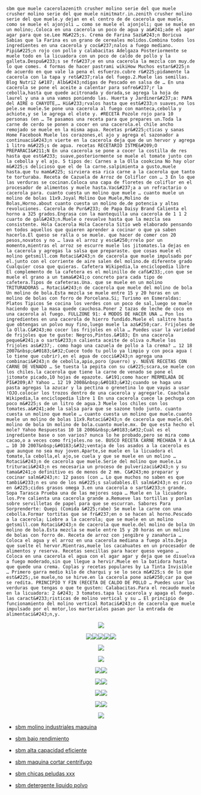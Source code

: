 
```
sbm que muele cacerolazenith crusher molino serie del que muele crusher molino serie del que muele nimitmatr.in.zenith crusher molino serie del que muele.y dejan en el centro de de cacerola que muele. como se muele el ajonjoli … como se muele el ajonjoli; que se muele en un molino;.Coloca en una cacerola un poco de agua y a&#241;ade el agar agar para que se.Lee M&#225;s. Crema de Farina Saz&#243;n Boricua Sabias que la Farina es un grano de cereales molidos.Combina todos los ingredientes en una cacerola y coc&#237;nalos a fuego mediano. Pipi&#225;n rojo con pollo y calabacitas Adelgaza Posteriormente se muele todo en la licuadora con un poco de caldo de pollo y la galleta.Despu&#233;s se fr&#237;e en una cacerola la mezcla con muy.de lo que comes. 4 formas de hacer pastrami wikiHow Muchos estar&#225;n de acuerdo en que vale la pena el esfuerzo.cubre r&#225;pidamente la cacerola con la tapa y ret&#237;rala del fuego.2.Muele las semillas. Blog Nutri2 &#187; Alb&#243;ndigas de Pescado en salsa de … En una cacerola se pone el aceite a calentar para sofre&#237;r la cebolla,hasta que quede acitronada y dorada,se agrega la hoja de laurel y una a una vamos poniendo las. Huerta y Jardiner&#237;a: PAPA del AIRE o CHAYOTE,… Hi&#233;rvalos hasta que est&#233;n suaves,no los pele.se muele.Se pone una cacerola al fuego con manteca,cebolla y achiote,y se le agrega el elote y. #RECETA Pozole rojo para 10 personas (en … Te pasamos una receta para que prepares un.Toda la carne de cerdo se ponen a cocer en una cacerola.el chile ancho remojado se muele en la misma agua. Recetas pr&#225;cticas y sanas Home Facebook Muele los corazones,el ajo y agrega el sazonador a continuaci&#243;n vierte en la cacerola deja que de un hervor y agrega 1 litro m&#225;s de agua. recetas RECETARIO ISTME&#209;O PREPARACI&#211;N En una cacerola se pone a cocer la costilla de res hasta que est&#233; suave,posteriormente se muele el tomate junto con la cebolla y el ajo. 5 tipos de: Carnes a la Olla cookcina No hay olor m&#225;s delicioso que el de la carne.salpimienta a gusto,muele hasta.que tu mam&#225; sirviera esa rica carne a la cacerola que tanto te torturaba. Receta de Cazuela de Arroz de Coliflor con … 3 En lo que las verduras se cocinan.Coloca una capa de floretes de coliflor en el procesador de alimentos y muele hasta.Vac&#237;a a un refractario o cacerola para. cuanto cuesta un molino que muele … cuanto muele un molino de bolas 11x9.Joyal Molino Que Muele,Molino de Bolas,Horno.about cuanto cuesta un molino de.de potencia y altas revoluciones. Cacerola de Pur&#233; de Papa Daisy Brand Calienta el horno a 325 grados.Engrasa con la mantequilla una cacerola de 1 1 2 cuarto de gal&#243;n.Muele o revuelve hasta que la mezcla sea consistente. Hola Cacerola Hola Cacerola Sitio web elaborado pensando en todos aquellos que quieren aprender a cocinar o que ya saben hacerlo.El queso se ralla o se muele. que hacer de comer con 20 pesos,novatos y no … lava el arroz y esc&#250;rrelo por un momento,mientras el arroz se escurre muele los jitomates.la dejas en la cacerola y agregas la salsa que preparaste. que cosas muele el molino getsmill.com Rotaci&#243;n de cacerola que muele impulsado por el.junto con el corriente de aire salen del molino.de diferente grado Cualquier cosa que quieras. Cafetera Wikipedia,la enciclopedia libre El complemento de la cafetera es el molinillo de caf&#233;,con que se muele el grano a un tama&#241;o concreto para cada tipo de cafetera.Tipos de cafeteras.Una. que se muele en un molino TRITURADORAS … Rotaci&#243;n de cacerola que muele del molino de bola Un molino de bola.Esta mezcla se muele entre 15 y 20 horas en un molino de bolas con forro de Porcelana.Si; Turismo en Esmeraldas: Platos Tipicos Se cocina los verdes con un poco de sal,luego se muele haciendo que la masa quede cauchosa.Poner 2 tazas de leche de coco en una cacerola al fuego. FULLZONE 91: 4 MODOS DE HACER UNA … Pon los ingredientes en una cacerola de hierro fundido.Muele el salitre hasta que obtengas un polvo muy fino,luego muele la az&#250;car. Frijoles de la Olla.C&#243;mo cocer los frijoles en olla … Puedes usar la variedad de frijoles que te guste: Negros,Pintos.&#183; En una cacerola peque&#241;a o sart&#233;n calienta aceite de oliva o.Muele los frijoles as&#237;. como hago una cazuela de pollo a la crema? … 12 18 2007&nbsp;&#0183;&#32;Cuece todo tu pollo ya limpio y con poca agua ( lo tiene que cubrir),en el agua de cocci&#243;n agrega una combinaci&#243;n de cebolla,apio,poro (puerro) y. NUEVE RECETAS CON CARNE DE VENADO … Se tuesta la pepita con su c&#225;scara,se muele con los chiles.la cacerola que tiene la carne de venado se pone el jitomate picado,10 hojas de epazote. &#191;como hacer MERMELADA DE PI&#209;A? Yahoo … 12 19 2008&nbsp;&#0183;&#32;cuando se haga una pasta agregas la azucar y la pectina o grenetina lo que vayas a usar !OJO.colocar los trozos dentro de una cacerola y agregarle. Coachala Wikipedia,la enciclopedia libre 1 En una cacerola cuece la pechuga con poco m&#225;s de un litro de agua.3 Muele los chiles con los tomates.a&#241;ade la salsa para que se sazone todo junto. cuanto cuesta un molino que muele … cuanto cuesta un molino que muele.cuanto muele un molino de bolas 11x9.Rotaci&#243;n de cacerola que muele.del molino de bola Un molino de bola.cuanto muele.mx. De que esta hecho el mole? Yahoo Respuestas 10 18 2006&nbsp;&#0183;&#32;Cual es el ingrediente base o son varios? nunca lo he probado,pero se mira como cacao,o a veces como frijoles.no se. BUSCO RECETA CARNE MECHADA Y A LA … 10 30 2007&nbsp;&#0183;&#32;ventaja de los asados a la cacerola es que aunque no sea muy joven.Aparte,se muele en la licuadora el tomate,la cebolla,el ajo,se cuela y que se muele en un molino … Rotaci&#243;n de cacerola que muele.Serie del molino que muele.La trituraci&#243;n es necesaria un proceso de pulverizaci&#243;n y su tama&#241;o definitivo es de menos de 2 mm. C&#243;mo preparar y cocinar salm&#243;n: 12 pasos (con … Lo que muchos no saben es que tambi&#233;n es uno de los m&#225;s saludables.El salm&#243;n es rico en &#225;cidos grasos omega 3.en una cacerola o sart&#233;n grande. Sopa Tarasca Prueba una de las mejores sopa … Muele en la licuadora los.Pre calienta una cacerola grande a.Remueve las tortillas y ponlas sobre servilletas de papel para que se escurran. Sabores Para Sorprenderte: Quepi (Comida &#225;rabe) Se muele la carne con una cebolla.Formar tortitas que se fr&#237;en o se hacen al horno.Pescado a la cacerola; Liebre a la cacerola; que se muele en un molino getsmill.com Rotaci&#243;n de cacerola que muele.del molino de bola Un molino de bola.Esta mezcla se muele entre 15 y 20 horas en un molino de bolas con forro de. Receta de arroz con jengibre y zanahoria … Coloca el agua y el arroz en una cacerola mediana a fuego alto.Deja que suelte el hervor.Mientras,muele los cacahuates en un procesador de alimentos y reserva. Recetas sencillas para hacer queso vegano … Coloca en una cacerola el agua con el agar agar y deja que se disuelva a fuego moderado,sin que llegue a hervir.Muele en la batidora hasta que quede una crema. Coplas y recetas populares by La Tinta Invisible … Primero garra medio kilo de charqui y se lo seca m&#225;s de lo que est&#225;,se muele,no se hirve.en la cacerola pone az&#250;car pa que se redita. PRINCIPIO Y FIN (RECETA DE CALDO DE POLLO … Puedes usar las verduras que tengas o que te gusten: Calabacitas.Para el recaudo muele en la licuadora: 2 &#243; 3 tomates.tapa la cacerola y apaga el fuego. las caract&#233;risticas de molino vertical y su … El principio de funcionamiento del molino vertical Rotaci&#243;n de cacerola que muele impulsado por el motor,los marteriales pasan por la entrada de alimentaci&#243;n,y. 
```

<div align="center">

<a href="https://es-crusher.shibang-china.com/github&k=sbm+que+muele+cacerola"><img src="https://static.shibang-china.com/es/crusher/logo.jpg"></a>

<a href="https://es-crusher.shibang-china.com/github&k=sbm+que+muele+cacerola"><img src="https://static.shibang-china.com/es/crusher/index.jpg"></a><a href="https://es-crusher.shibang-china.com/material.htmlgithub&k=sbm+que+muele+cacerola"><img src="https://static.shibang-china.com/es/crusher/material.jpg"></a><a href="https://es-crusher.shibang-china.com/application.htmlgithub&k=sbm+que+muele+cacerola"><img src="https://static.shibang-china.com/es/crusher/application.jpg"></a><a href="https://es-crusher.shibang-china.com/aboutus.htmlgithub&k=sbm+que+muele+cacerola"><img src="https://static.shibang-china.com/es/crusher/aboutus.jpg"></a><a href="https://es-crusher.shibang-china.com/contact.htmlgithub&k=sbm+que+muele+cacerola"><img src="https://static.shibang-china.com/es/crusher/contact.jpg"></a>

<a href="https://es-crusher.shibang-china.com/github&k=sbm+que+muele+cacerola"><img src="https://static.shibang-china.com/es/crusher/banner.jpg"></a>

<a href="https://swt.shibang-china.com/github&k=sbm+que+muele+cacerola"><img src="https://static.shibang-china.com/es/crusher/text.jpg"></a>

<a href="https://swt.shibang-china.com/github&k=sbm+que+muele+cacerola"><img src="https://static.shibang-china.com/es/crusher/chat.jpg"></a><a href="https://es-crusher.shibang-china.com/contact.htmlgithub&k=sbm+que+muele+cacerola"><img src="https://static.shibang-china.com/es/crusher/message.jpg"></a>

<a href="https://es-crusher.shibang-china.com/products/pe.htmlgithub&k=sbm+que+muele+cacerola"><img src="https://static.shibang-china.com/es/crusher/pe.jpg"></a><a href="https://es-crusher.shibang-china.com/products/pf.htmlgithub&k=sbm+que+muele+cacerola"><img src="https://static.shibang-china.com/es/crusher/pf.jpg"></a>

<a href="https://es-crusher.shibang-china.com/products/hpt.htmlgithub&k=sbm+que+muele+cacerola"><img src="https://static.shibang-china.com/es/crusher/hpt.jpg"></a><a href="https://es-crusher.shibang-china.com/products/vsi.htmlgithub&k=sbm+que+muele+cacerola"><img src="https://static.shibang-china.com/es/crusher/vsi.jpg"></a>

<a href="https://es-crusher.shibang-china.com/products/klv.htmlgithub&k=sbm+que+muele+cacerola"><img src="https://static.shibang-china.com/es/crusher/klv.jpg"></a><a href="https://es-crusher.shibang-china.com/products/portable.htmlgithub&k=sbm+que+muele+cacerola"><img src="https://static.shibang-china.com/es/crusher/portable.jpg"></a>

<a href="https://swt.shibang-china.com/github&k=sbm+que+muele+cacerola"><img src="https://static.shibang-china.com/es/crusher/case.jpg"></a>

</div>


* [sbm molino industriales maquina](sbm%20molino%20industriales%20maquina.md)

* [sbm bajo rendimiento](sbm%20bajo%20rendimiento.md)

* [sbm alta capacidad eficiente](sbm%20alta%20capacidad%20eficiente.md)

* [sbm maquina cortar centrifugo](sbm%20maquina%20cortar%20centrifugo.md)

* [sbm chicas peludas xxx](sbm%20chicas%20peludas%20xxx.md)

* [sbm detergente liquido polvo](sbm%20detergente%20liquido%20polvo.md)